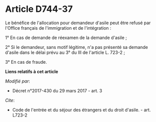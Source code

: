 # Article D744-37

Le bénéfice de l'allocation pour demandeur d'asile peut être refusé par l'Office français de l'immigration et de
l'intégration :

1° En cas de demande de réexamen de la demande d'asile ;

2° Si le demandeur, sans motif légitime, n'a pas présenté sa demande d'asile dans le délai prévu au 3° du III de l'article L.
723-2 ;

3° En cas de fraude.

**Liens relatifs à cet article**

_Modifié par_:

  - Décret n°2017-430 du 29 mars 2017 - art. 3

_Cite_:

  - Code de l'entrée et du séjour des étrangers et du droit d'asile. - art. L723-2
